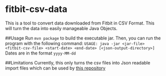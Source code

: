 # fitbit-csv-data
This is a tool to convert data downloaded from Fitbit in CSV Format. This will turn the data into easily manageable Java Objects.

##Usage
Run `mvn package` to build the executable jar. Then, you can run the program with the following command:
`USAGE: java -jar <jar-file> <fitbit-csv-file> <start-date> <end-date> [<json-output-directory>]`
Dates are in the format `yyyy-MM-dd`

##Limitations
Currently, this only turns the csv files into Json readable import files which can be used by [this repository](https://github.com/cache117/wellness-auto-healthyme)
